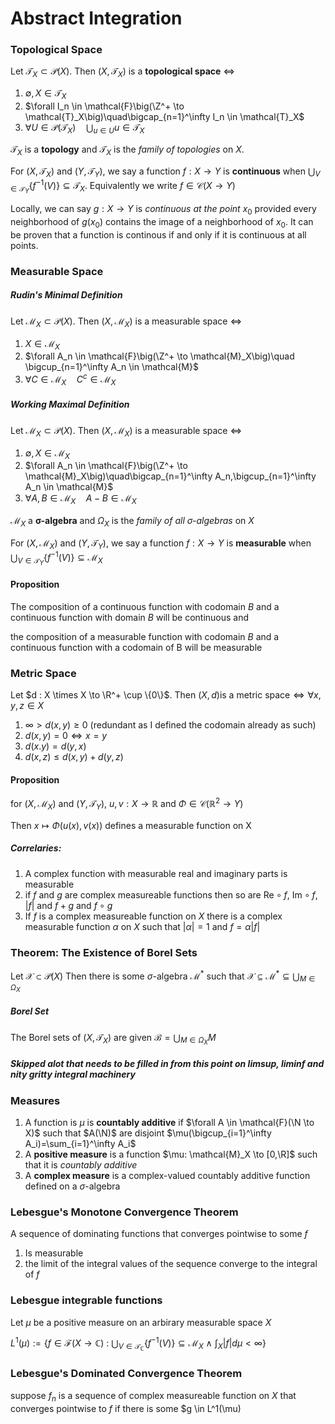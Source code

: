 # Abstract Integration

### **Topological Space**
Let $\mathcal{T}_X \subset \mathcal{P}(X)$.  Then $(X,\mathcal{T}_X)$ is a **topological space** $\iff$
1. $\emptyset , X \in \mathcal{T}_X$
2. $\forall I_n \in \mathcal{F}\big(\Z^+ \to \mathcal{T}_X\big)\quad\bigcap_{n=1}^\infty I_n \in \mathcal{T}_X$
3. $\forall U \in \mathcal{P}(\mathcal{T}_X)\quad \bigcup_{u \in U} u \in  \mathcal{T}_X$

$\mathcal{T}_X$ is a **topology** and $\mathscr{T}_X$ is the *family of topologies* on $X$.

For $(X,\mathcal{T}_X)$ and $(Y,\mathcal{T}_Y)$, we say a function $f : X \to Y$ is **continuous** when $\bigcup_{V \in \mathcal{T}_Y}\{f^{-1}(V)\} \subseteq \mathcal{T}_X$.  Equivalently we write $f \in \mathcal{C}(X \to Y)$

Locally, we can say $g : X \to Y$ is *continuous at the point* $x_0$ provided every neighborhood of $g(x_0)$ contains the image of a neighborhood of $x_0$.  It can be proven that a function is continous if and only if it is continuous at all points.


### **Measurable Space**
##### *Rudin's Minimal Definition*
Let $\mathcal{M}_X \subset \mathcal{P}(X)$.  Then $(X,\mathcal{M}_X)$ is a measurable space $\iff$
1. $X \in \mathcal{M}_X$
2. $\forall A_n \in \mathcal{F}\big(\Z^+ \to \mathcal{M}_X\big)\quad \bigcup_{n=1}^\infty A_n \in \mathcal{M}$
3. $\forall C \in \mathcal{M}_X \quad C^c \in  \mathcal{M}_X$

##### *Working Maximal Definition*
Let $\mathcal{M}_X \subset \mathcal{P}(X)$.  Then $(X,\mathcal{M}_X)$ is a measurable space $\iff$
1. $\emptyset , X \in \mathcal{M}_X$
2. $\forall A_n \in \mathcal{F}\big(\Z^+ \to \mathcal{M}_X\big)\quad\bigcap_{n=1}^\infty A_n,\bigcup_{n=1}^\infty A_n \in \mathcal{M}$
3. $\forall A,B \in \mathcal{M}_X \quad A-B \in  \mathcal{M}_X$

$\mathcal{M}_X$ a $\bm{\sigma}$**-algebra** and $\Omega_X$ is the *family of all $\sigma$-algebras* on $X$

For $(X,\mathcal{M}_X)$ and $(Y,\mathcal{T}_Y)$, we say a function $f : X \to Y$ is **measurable** when $\bigcup_{V \in \mathcal{T}_Y}\{f^{-1}(V)\} \subseteq \mathcal{M}_X$


#### Proposition

The composition of a continuous function with codomain $B$ and a continuous function with domain $B$ will be continuous and 

the composition of a measurable function with codomain $B$ and a continuous function with a codomain of B will be measurable


### **Metric Space**
Let $d : X \times X \to \R^+ \cup \{0\}$.  Then $(X,d) \text{is a metric space} \iff \forall x,y,z \in X$
1. $\infty> d(x,y) \geq 0$ (redundant as I defined the codomain already as such)
2. $d(x,y)=0 \iff x=y$
3. $d(x.y)=d(y,x)$
4. $d(x,z) \leq d(x,y)+d(y,z)$


#### Proposition
for $(X,\mathcal{M}_X)$ and $(Y,\mathcal{T}_Y)$, $u,v: X \to \mathbb{R}$ and $\Phi \in \mathcal{C}(\mathbb{R}^2 \to Y)$ 

Then $x \mapsto \Phi(u(x),v(x))$ defines a measurable function on X

##### Correlaries:
1. A complex function with measurable real and imaginary parts is measurable
2. if $f$ and $g$ are complex measureable functions then so are $\mathrm{Re}\circ f$, $\mathrm{Im}\circ f$, $|f|$ and $f+g$ and $f\circ g$
3. If $f$ is a complex measureable function on $X$ there is a complex measurable function $\alpha$ on $X$ such that $|\alpha|=1$ and $f=\alpha|f|$

### **Theorem: The Existence of Borel Sets**
Let $\mathcal{X} \subset \mathcal{P}(X)$  Then there is some $\sigma$-algebra $\mathscr{M}^*$ such that
$\mathcal{X}\subseteq \mathscr{M}^* \subseteq \bigcup_{M\in\Omega_X}$

##### Borel Set 
The Borel sets of  $(X,\mathcal{T}_X)$ are given $\mathscr{B}=\bigcup_{M\in\Omega_X} M$

##### *Skipped alot that needs to be filled in from this point on limsup, liminf and nity gritty integral machinery*

### **Measures**
1. A function is $\mu$ is **countably additive** if $\forall A \in \mathcal{F}(\N \to X)$ such that $A(\N)$ are disjoint $\mu(\bigcup_{i=1}^\infty A_i)=\sum_{i=1}^\infty A_i$
2. A **positive measure** is a function $\mu: \mathcal{M}_X \to [0,\R]$ such that it is *countably additive*
3. A **complex measure** is a complex-valued countably additive function defined on a $\sigma$-algebra

### **Lebesgue's Monotone Convergence Theorem**
A sequence of dominating functions that converges pointwise to some $f$
1. Is measurable
2. the limit of the integral values of the sequence converge to the integral of $f$

### Lebesgue integrable functions 
Let $\mu$ be a positive measure on an arbirary measurable space $X$

$L^1(\mu):=\Big\{ f \in \mathcal{F}(X \to \mathbb{C}) \ : \ \bigcup_{V \in \mathcal{T}_\mathbb{C}}\{f^{-1}(V)\} \subseteq \mathcal{M}_X \ \land \ \int_X|f|d\mu < \infty \Big\}$

### Lebesgue's Dominated Convergence Theorem
suppose $f_n$ is a sequence of complex measureable function on $X$ that converges pointwise to $f$ if there is some $g \in L^1(\mu)
